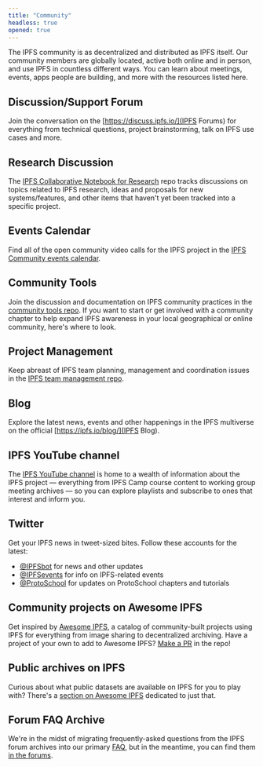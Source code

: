 ```yaml
---
title: "Community"
headless: true
opened: true
---
```


The IPFS community is as decentralized and distributed as IPFS itself. Our community members are globally located, active both online and in person, and use IPFS in countless different ways. You can learn about meetings, events, apps people are building, and more with the resources listed here.

## Discussion/Support Forum

Join the conversation on the [https://discuss.ipfs.io/](IPFS Forums) for everything from technical questions, project brainstorming, talk on IPFS use cases and more.

## Research Discussion

The [IPFS Collaborative Notebook for Research](https://github.com/ipfs/notes) repo tracks discussions on topics related to IPFS research, ideas and proposals for new systems/features, and other items that haven't yet been tracked into a specific project.

## Events Calendar

Find all of the open community video calls for the IPFS project in the [IPFS Community events calendar](https://calendar.google.com/calendar/embed?src=ipfs.io_eal36ugu5e75s207gfjcu0ae84@group.calendar.google.com).

## Community Tools

Join the discussion and documentation on IPFS community practices in the [community tools repo](https://github.com/ipfs/community/). If you want to start or get involved with a community chapter to help expand IPFS awareness in your local geographical or online community, here's where to look.

## Project Management

Keep abreast of IPFS team planning, management and coordination issues in the [IPFS team management repo](https://github.com/ipfs/team-mgmt).

## Blog

Explore the latest news, events and other happenings in the IPFS multiverse on the official [https://ipfs.io/blog/](IPFS Blog).

## IPFS YouTube channel

The [IPFS YouTube channel](https://www.youtube.com/channel/UCdjsUXJ3QawK4O5L1kqqsew) is home to a wealth of information about the IPFS project — everything from IPFS Camp course content to working group meeting archives — so you can explore playlists and subscribe to ones that interest and inform you.

## Twitter

Get your IPFS news in tweet-sized bites. Follow these accounts for the latest:

- [@IPFSbot](https://twitter.com/IPFSbot) for news and other updates
- [@IPFSevents](https://twitter.com/ipfsevents) for info on IPFS-related events
- [@ProtoSchool](https://twitter.com/protoschool) for updates on ProtoSchool chapters and tutorials

## Community projects on Awesome IPFS

Get inspired by [Awesome IPFS](https://awesome.ipfs.io/), a catalog of community-built projects using IPFS for everything from image sharing to decentralized archiving. Have a project of your own to add to Awesome IPFS? [Make a PR](https://github.com/ipfs/awesome-ipfs) in the repo!

## Public archives on IPFS

Curious about what public datasets are available on IPFS for you to play with? There's a [section on Awesome IPFS](https://awesome.ipfs.io/datasets/) dedicated to just that.

## Forum FAQ Archive

We're in the midst of migrating frequently-asked questions from the IPFS forum archives into our primary [FAQ](/introduction/faq/), but in the meantime, you can find them [in the forums](https://discuss.ipfs.io/c/help/Old-FAQ).
